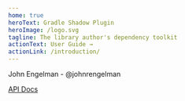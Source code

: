 ```yaml
---
home: true
heroText: Gradle Shadow Plugin
heroImage: /logo.svg
tagline: The library author's dependency toolkit
actionText: User Guide →
actionLink: /introduction/
---
```


John Engelman - @johnrengelman

[API Docs](http://imperceptiblethoughts.com/shadow-new-site/api/index.html)
